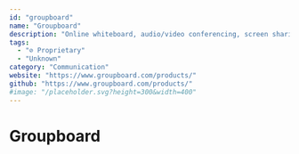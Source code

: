 ```yaml
---
id: "groupboard"
name: "Groupboard"
description: "Online whiteboard, audio/video conferencing, screen sharing, shared code editing and optional session recording/playback."
tags:
  - "⊘ Proprietary"
  - "Unknown"
category: "Communication"
website: "https://www.groupboard.com/products/"
github: "https://www.groupboard.com/products/"
#image: "/placeholder.svg?height=300&width=400"
---
```


# Groupboard
